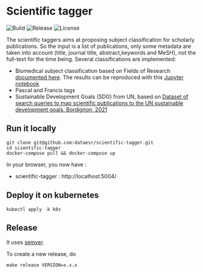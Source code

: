 # Scientific tagger

![Build](https://img.shields.io/github/workflow/status/dataesr/scientific_tagger/Build)
![Release](https://img.shields.io/github/v/release/dataesr/scientific_tagger)
![License](https://img.shields.io/github/license/dataesr/scientific_tagger)

The scientific taggers aims at proposing subject classification for scholarly publications. So the input is a list of publications, only some metadata are taken into account (title, journal title, abstract,keywords and MeSH), not the full-text for the time being. Several classifications are implemented:
- Biomedical subject classification based on Fields of Research [documented here](https://github.com/dataesr/scientific_tagger/blob/main/doc/scientific_tagger.pdf). The results can be reproduced with this [Jupyter notebook](https://github.com/dataesr/scientific_tagger/blob/main/notebooks/Article_Table_Figures.ipynb)
- Pascal and Francis tags
- Sustainable Development Goals (SDG) from UN, based on [Dataset of search queries to map scientific publications to the UN sustainable development goals, Bordignon, 2021](https://doi.org/10.1016/j.dib.2021.106731)

## Run it locally
```shell
git clone git@github.com:dataesr/scientific-tagger.git
cd scientific-tagger
docker-compose pull && docker-compose up
```

In your browser, you now have :
- scientific-tagger : http://localhost:5004/

## Deploy it on kubernetes
```shell
kubectl apply -k k8s
```

## Release
It uses [semver](https://semver.org/).

To create a new release, do
```shell
make release VERSION=x.x.x
```
